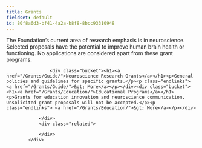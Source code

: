 ```yaml
---
title: Grants
fieldset: default
id: 80f8a6d3-bf41-4a2a-b8f8-8bcc93310948
---
```

<div id="interior_body_a" class="clearfix">
                <p id="opening_paragraph">
                    The Foundation’s current area of research emphasis is in 
neuroscience. Selected proposals have the potential to improve human brain health or 
functioning. No applications 
are considered apart from these grant programs.
                </p>
                <div class="group">
                    

                    <div class="bucket"><h1><a href="/Grants/Guide/">Neuroscience Research Grants</a></h1><p>General policies and guidelines for specific grants.</p><p class="endlinks"> <a href="/Grants/Guide/">&gt; More</a></p></div><div class="bucket"><h1><a href="/Grants/Education/">Educational Programs</a></h1><p>Grants for education innovation and neuroscience communication. Unsolicited grant proposals will not be accepted.</p><p class="endlinks"> <a href="/Grants/Education/">&gt; More</a></p></div>

                </div>
                <div class="related">
                    
                </div>
            </div>